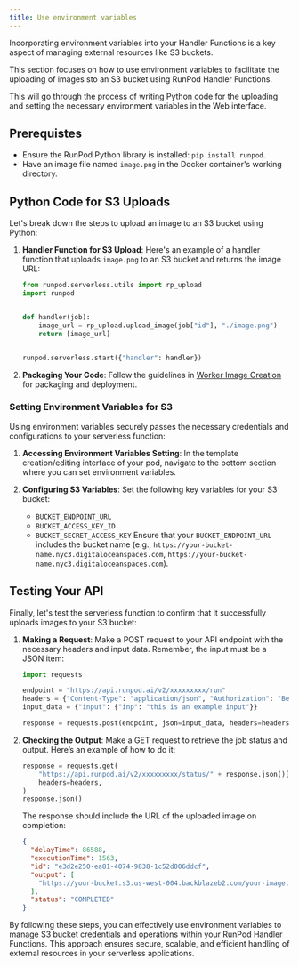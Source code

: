 ```yaml
---
title: Use environment variables
---
```


Incorporating environment variables into your Handler Functions is a key aspect of managing external resources like S3 buckets.

This section focuses on how to use environment variables to facilitate the uploading of images sto an S3 bucket using RunPod Handler Functions.

This will go through the process of writing Python code for the uploading and setting the necessary environment variables in the Web interface.


## Prerequistes

- Ensure the RunPod Python library is installed: `pip install runpod`.
- Have an image file named `image.png` in the Docker container's working directory.

## Python Code for S3 Uploads

Let's break down the steps to upload an image to an S3 bucket using Python:

1. **Handler Function for S3 Upload**:
   Here's an example of a handler function that uploads `image.png` to an S3 bucket and returns the image URL:

   ```python
   from runpod.serverless.utils import rp_upload
   import runpod


   def handler(job):
       image_url = rp_upload.upload_image(job["id"], "./image.png")
       return [image_url]


   runpod.serverless.start({"handler": handler})
   ```

2. **Packaging Your Code**:
   Follow the guidelines in [Worker Image Creation](/serverless/handlers/serverless-worker.md) for packaging and deployment.

### Setting Environment Variables for S3

Using environment variables securely passes the necessary credentials and configurations to your serverless function:

1. **Accessing Environment Variables Setting**:
   In the template creation/editing interface of your pod, navigate to the bottom section where you can set environment variables.

2. **Configuring S3 Variables**:
   Set the following key variables for your S3 bucket:
   - `BUCKET_ENDPOINT_URL`
   - `BUCKET_ACCESS_KEY_ID`
   - `BUCKET_SECRET_ACCESS_KEY`
   Ensure that your `BUCKET_ENDPOINT_URL` includes the bucket name (e.g., `https://your-bucket-name.nyc3.digitaloceanspaces.com`, `https://your-bucket-name.nyc3.digitaloceanspaces.com`).

## Testing Your API

Finally, let's test the serverless function to confirm that it successfully uploads images to your S3 bucket:

1. **Making a Request**:
   Make a POST request to your API endpoint with the necessary headers and input data. Remember, the input must be a JSON item:

   ```python
   import requests

   endpoint = "https://api.runpod.ai/v2/xxxxxxxxx/run"
   headers = {"Content-Type": "application/json", "Authorization": "Bearer XXXXXXXXXXXXX"}
   input_data = {"input": {"inp": "this is an example input"}}

   response = requests.post(endpoint, json=input_data, headers=headers)
   ```

2. **Checking the Output**:
   Make a GET request to retrieve the job status and output. Here’s an example of how to do it:

   ```python
   response = requests.get(
       "https://api.runpod.ai/v2/xxxxxxxxx/status/" + response.json()["id"],
       headers=headers,
   )
   response.json()
   ```

   The response should include the URL of the uploaded image on completion:

   ```json
   {
     "delayTime": 86588,
     "executionTime": 1563,
     "id": "e3d2e250-ea81-4074-9838-1c52d006ddcf",
     "output": [
       "https://your-bucket.s3.us-west-004.backblazeb2.com/your-image.png"
     ],
     "status": "COMPLETED"
   }
   ```

By following these steps, you can effectively use environment variables to manage S3 bucket credentials and operations within your RunPod Handler Functions. This approach ensures secure, scalable, and efficient handling of external resources in your serverless applications.